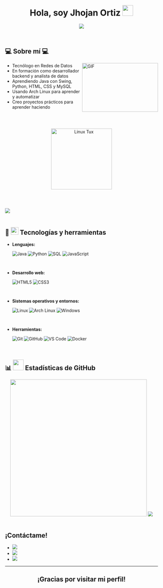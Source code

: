 <h1 align="center"><b>Hola, soy Jhojan Ortiz</b> <img src="https://media.giphy.com/media/hvRJCLFzcasrR4ia7z/giphy.gif" width="35"></h1>

<p align="center">
  <a href="https://github.com/DenverCoder1/readme-typing-svg"><img src="https://readme-typing-svg.herokuapp.com?font=Fira+Code&color=90D5FF&size=25&center=true&vCenter=true&width=600&height=100&lines=Apasionado+por+el+código+y+Linux;Estudiante+de+Software;Aprendiendo+NodeJS%2C+;En+Busca+de+Aprendizaje"></a>
</p>

<br>

## <picture><img ></picture>💻 **Sobre mí** 💻

<picture><img align="right" alt="GIF" src="https://github.com/abhisheknaiidu/abhisheknaiidu/blob/master/code.gif?raw=true" width="250" height="160"></picture>

-  Tecnólogo en Redes de Datos  
-  En formación como desarrollador backend y analista de datos  
-  Aprendiendo Java con Swing, Python, HTML, CSS y MySQL  
-  Usando Arch Linux para aprender y automatizar  
-  Creo proyectos prácticos para aprender haciendo

<br><br>

<div align="center">
  <img src="https://upload.wikimedia.org/wikipedia/commons/a/af/Tux.png" alt="Linux Tux" width="200">
</div>

<br><br>

<img src="https://user-images.githubusercontent.com/73097560/115834477-dbab4500-a447-11eb-908a-139a6edaec5c.gif"><br><br>

## 🧠 <img src="https://media2.giphy.com/media/QssGEmpkyEOhBCb7e1/giphy.gif" width="25"> **Tecnologías y herramientas**

<p align="center">

- **Lenguajes:**

  ![Java](https://img.shields.io/badge/Java-ED8B00?style=for-the-badge&logo=java&logoColor=white)
  ![Python](https://img.shields.io/badge/Python-3776AB?style=for-the-badge&logo=python&logoColor=white)
  ![SQL](https://img.shields.io/badge/SQL-4479A1?style=for-the-badge&logo=mysql&logoColor=white)
  ![JavaScript]( https://img.shields.io/badge/Javascript-grey?style=for-the-badge&logo=javascript)


<br>

- **Desarrollo web:**

  ![HTML5](https://img.shields.io/badge/HTML5-E34F26?style=for-the-badge&logo=html5&logoColor=white)
  ![CSS3](https://img.shields.io/badge/CSS3-1572B6?style=for-the-badge&logo=css3&logoColor=white)

<br>

- **Sistemas operativos y entornos:**

  ![Linux](https://img.shields.io/badge/Linux-FCC624?style=for-the-badge&logo=linux&logoColor=black)
  ![Arch Linux](https://img.shields.io/badge/Arch%20Linux-1793D1?style=for-the-badge&logo=arch-linux&logoColor=white)
  ![Windows](https://img.shields.io/badge/Windows-0078D6?style=for-the-badge&logo=windows&logoColor=white)

<br>

- **Herramientas:**

  ![Git](https://img.shields.io/badge/Git-F05032?style=for-the-badge&logo=git&logoColor=white)
  ![GitHub](https://img.shields.io/badge/GitHub-100000?style=for-the-badge&logo=github&logoColor=white)
  ![VS Code](https://img.shields.io/badge/VS%20Code-007ACC?style=for-the-badge&logo=visual-studio-code&logoColor=white)
  ![Docker](https://img.shields.io/badge/Docker-2496ED?style=for-the-badge&logo=docker&logoColor=white)

</p>

<br>

## 📊 <img src="https://media.giphy.com/media/iY8CRBdQXODJSCERIr/giphy.gif" width="35"> **Estadísticas de GitHub**

<div align="center">
  <img src="https://github-readme-stats.vercel.app/api?username=JhojanOSoftware&show_icons=true&theme=dracula&count_private=true&include_all_commits=true" width="450"/>
  <img src="https://github-readme-stats.vercel.app/api/top-langs/?username=JhojanOSoftware&langs_count=8&theme=dracula" />
</div>

<br>

## <b>¡Contáctame!  </b>

<div align='left'>
<ul>
  <li>
    <a href="https://www.linkedin.com/in/jhojan-estiben-ortiz-bautista-a494292a4/" target="_blank">
      <img src="https://img.shields.io/badge/LinkedIn-Jhojan%20Ortiz-blue?style=for-the-badge&logo=linkedin&logoColor=white"/>
    </a>
  </li>
  <li>
    <a href="jhojanestiben19@outlook.com" target="_blank">
      <img src="https://img.shields.io/badge/Email-Jhojan Ortiz-D14836?style=for-the-badge&logo=gmail&logoColor=white"/>
    </a>
  </li>
  <li>
    <a href="https://www.youtube.com/@facoxxzyt9344" target="_blank">
      <img src="https://img.shields.io/badge/YouTube-Jhojan%20Ortiz-FF0000?style=for-the-badge&logo=youtube&logoColor=white"/>
    </a>
  </li>
</ul>
</div>

</ul>
</div>

---

<div align="center">

## ¡Gracias por visitar mi perfil! 

</div>
